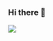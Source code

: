 ### Hi there 👋

<!-- LinkedIn-->
<a href="//www.linkedin.com/in/portellaa/">
    <img src="https://www.linkedin.com/in/boris-nedyalkov-768834137/" />
</a>

<!--
**Gandalfdore/Gandalfdore** is a ✨ _special_ ✨ repository because its `README.md` (this file) appears on your GitHub profile.

Here are some ideas to get you started:

- 🔭 I’m currently working on ...
- 🌱 I’m currently learning ...
- 👯 I’m looking to collaborate on ...
- 🤔 I’m looking for help with ...
- 💬 Ask me about ...
- 📫 How to reach me: ...
- 😄 Pronouns: ...
- ⚡ Fun fact: ...
-->

